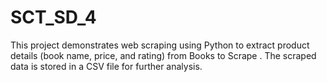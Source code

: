 # SCT_SD_4
This project demonstrates web scraping using Python to extract product details (book name, price, and rating) from Books to Scrape . The scraped data is stored in a CSV file for further analysis. 
